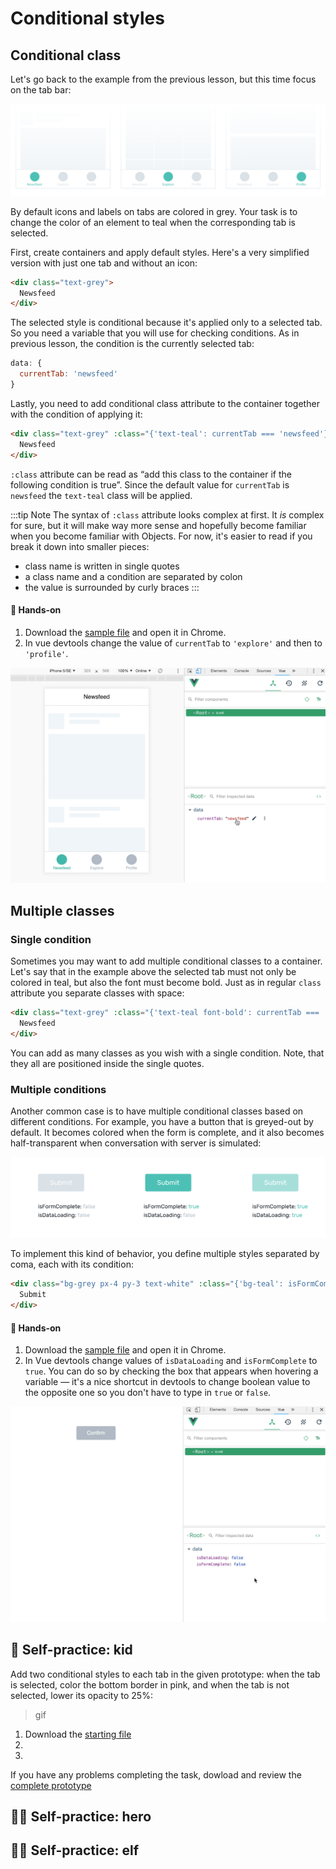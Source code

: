 # Conditional styles

## Conditional class

Let's go back to the example from the previous lesson, but this time focus on the tab bar: 

![lo-fi wireframes of three screens: newsfeed, explore and profile](./images/condition-style-wireframes-1.png)

By default icons and labels on tabs are colored in grey. Your task is to change the color of an element to teal when the corresponding tab is selected.

First, create containers and apply default styles. Here's a very simplified version with just one tab and without an icon:

```html
<div class="text-grey">
  Newsfeed
</div>
```

The selected style is conditional because it's applied only to a selected tab. So you need a variable that you will use for checking conditions. As in previous lesson, the condition is the currently selected tab:

```js
data: {
  currentTab: 'newsfeed'
}
``` 

Lastly, you need to add conditional class attribute to the container together with the condition of applying it:

```html
<div class="text-grey" :class="{'text-teal': currentTab === 'newsfeed'}">
  Newsfeed
</div>
```

`:class` attribute can be read as “add this class to the container if the following condition is true”. Since the default value for `currentTab` is `newsfeed` the `text-teal` class will be applied.

:::tip Note
The syntax of `:class` attribute looks complex at first. It *is* complex for sure, but it will make way more sense and hopefully become familiar when you become familiar with Objects. For now, it's easier to read if you break it down into smaller pieces:
- class name is written in single quotes
- a class name and a condition are separated by colon
- the value is surrounded by curly braces
:::

#### 👐 Hands-on

1. Download the [sample file](./../../../course-files/interaction-basics/conditionals-style-1.html.zip) and open it in Chrome.
2. In vue devtools change the value of `currentTab` to `'explore'` and then to `'profile'`.

![Changing value in Vue devtools to see tab classes changing](./images/class-1.gif)

## Multiple classes

### Single condition

Sometimes you may want to add multiple conditional classes to a container. Let's say that in the example above the selected tab must not only be colored in teal, but also the font must become bold. Just as in regular `class` attribute you separate classes with space:

```html
<div class="text-grey" :class="{'text-teal font-bold': currentTab === 'newsfeed'}">
  Newsfeed
</div>
```

You can add as many classes as you wish with a single condition. Note, that they all are positioned inside the single quotes.

### Multiple conditions

Another common case is to have multiple conditional classes based on different conditions. For example, you have a button that is greyed-out by default. It becomes colored when the form is complete, and it also becomes half-transparent when conversation with server is simulated:

![a button in three states: before form is complete, when it's complete, when data is loading](./images/condition-style-wireframes-2.png)

To implement this kind of behavior, you define multiple styles separated by coma, each with its condition:

```html
<div class="bg-grey px-4 py-3 text-white" :class="{'bg-teal': isFormComplete, 'opacity-50': isDataLoading}">
  Submit
</div>
```

#### 👐 Hands-on

1. Download the [sample file](./../../../course-files/interaction-basics/conditionals-style-2.html.zip) and open it in Chrome.
2. In Vue devtools change values of `isDataLoading` and `isFormComplete` to `true`. You can do so by checking the box that appears when hovering a variable — it's a nice shortcut in devtools to change boolean value to the opposite one so you don't have to type in `true` or `false`.

![Changing multiple values in Vue devtools to see multiple classes changing](./images/class-2.gif)

## 🧒 Self-practice: kid

Add two conditional styles to each tab in the given prototype: when the tab is selected, color the bottom border in pink, and when the tab is not selected, lower its opacity to 25%:

> gif

1. Download the [starting file](./../../../course-files/interaction-basics/conditionals-style-task-1-start.html.zip)
2. 
3. 

If you have any problems completing the task, dowload and review the [complete prototype](./../../../course-files/interaction-basics/conditionals-style-task-1-end.html.zip)

## 🦸‍♀️ Self-practice: hero

## 🧝‍♂️ Self-practice: elf
